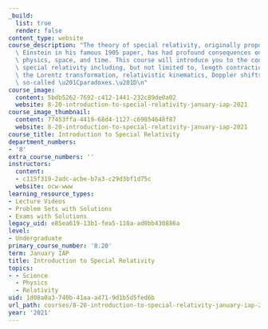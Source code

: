 ```yaml
---
_build:
  list: true
  render: false
content_type: website
course_description: "The theory of special relativity, originally proposed by Albert\
  \ Einstein in his famous 1905 paper, has had profound consequences on our view of\
  \ physics, space, and time. This course will introduce you to the concepts behind\
  \ special relativity including, but not limited to, length contraction, time dilation,\
  \ the Lorentz transformation, relativistic kinematics, Doppler shifts, and even\
  \ so-called \u201Cparadoxes.\u201D\n"
course_image:
  content: 5bdb5262-7692-c412-1441-232c89de0a02
  website: 8-20-introduction-to-special-relativity-january-iap-2021
course_image_thumbnail:
  content: 77453ffa-4419-68d4-1127-c69854648f87
  website: 8-20-introduction-to-special-relativity-january-iap-2021
course_title: Introduction to Special Relativity
department_numbers:
- '8'
extra_course_numbers: ''
instructors:
  content:
  - c115f319-2adc-acbe-b7a3-c29d3bf1d75c
  website: ocw-www
learning_resource_types:
- Lecture Videos
- Problem Sets with Solutions
- Exams with Solutions
legacy_uid: e85ea619-13b1-fea5-110a-ad0bb430886a
level:
- Undergraduate
primary_course_number: '8.20'
term: January IAP
title: Introduction to Special Relativity
topics:
- - Science
  - Physics
  - Relativity
uid: 1d08a0a3-740b-41aa-a471-9d1b5d5fed6b
url_path: courses/8-20-introduction-to-special-relativity-january-iap-2021
year: '2021'
---
```

